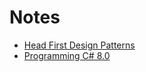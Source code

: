 # Notes 

- [Head First Design Patterns](head-first-design-patterns/README.md) 
- [Programming C# 8.0](programming-c-sharp/README.md)
